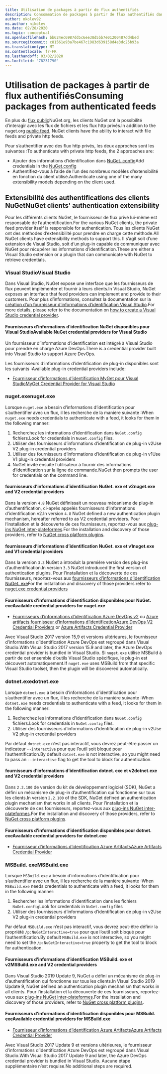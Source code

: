 ```yaml
---
title: Utilisation de packages à partir de flux authentifiés
description: Consommation de packages à partir de flux authentifiés dans tous les scénarios client NuGet
author: nkolev92
ms.author: nikolev
ms.date: 02/28/2020
ms.topic: conceptual
ms.openlocfilehash: bb624ec6987dd5c6ee38d5bb7e01200487dd4bed
ms.sourcegitcommit: c81561e93a7be467c1983d639158d4e3dc25b93a
ms.translationtype: MT
ms.contentlocale: fr-FR
ms.lasthandoff: 03/02/2020
ms.locfileid: "78231790"
---
```

# <a name="consuming-packages-from-authenticated-feeds"></a><span data-ttu-id="e0a29-103">Utilisation de packages à partir de flux authentifiés</span><span class="sxs-lookup"><span data-stu-id="e0a29-103">Consuming packages from authenticated feeds</span></span>

<span data-ttu-id="e0a29-104">En plus du [flux public](https://api.nuget.org/v3/index.json)NuGet.org, les clients NuGet ont la possibilité d’interagir avec les flux de fichiers et les flux http privés.</span><span class="sxs-lookup"><span data-stu-id="e0a29-104">In addition to the nuget.org [public feed](https://api.nuget.org/v3/index.json), NuGet clients have the ability to interact with file feeds and private http feeds.</span></span>


<span data-ttu-id="e0a29-105">Pour s’authentifier avec des flux http privés, les deux approches sont les suivantes :</span><span class="sxs-lookup"><span data-stu-id="e0a29-105">To authenticate with private http feeds, the 2 approaches are:</span></span>

* <span data-ttu-id="e0a29-106">Ajouter des informations d’identification dans [NuGet. config](../reference/nuget-config-file.md#packagesourcecredentials)</span><span class="sxs-lookup"><span data-stu-id="e0a29-106">Add credentials in the [NuGet.config](../reference/nuget-config-file.md#packagesourcecredentials)</span></span>
* <span data-ttu-id="e0a29-107">Authentifiez-vous à l’aide de l’un des nombreux modèles d’extensibilité en fonction du client utilisé.</span><span class="sxs-lookup"><span data-stu-id="e0a29-107">Authenticate using one of the many extensibility models depending on the client used.</span></span>

## <a name="nuget-clients-authentication-extensibility"></a><span data-ttu-id="e0a29-108">Extensibilité des authentifications des clients NuGet</span><span class="sxs-lookup"><span data-stu-id="e0a29-108">NuGet clients' authentication extensibility</span></span>

<span data-ttu-id="e0a29-109">Pour les différents clients NuGet, le fournisseur de flux privé lui-même est responsable de l’authentification.</span><span class="sxs-lookup"><span data-stu-id="e0a29-109">For the various NuGet clients, the private feed provider itself is responsible for authentication.</span></span>
<span data-ttu-id="e0a29-110">Tous les clients NuGet ont des méthodes d’extensibilité pour prendre en charge cette méthode.</span><span class="sxs-lookup"><span data-stu-id="e0a29-110">All NuGet clients have extensibility methods to support this.</span></span> <span data-ttu-id="e0a29-111">Il s’agit soit d’une extension de Visual Studio, soit d’un plug-in capable de communiquer avec NuGet pour récupérer les informations d’identification.</span><span class="sxs-lookup"><span data-stu-id="e0a29-111">These are either a Visual Studio extension or a plugin that can communicate with NuGet to retrieve credentials.</span></span>

### <a name="visual-studio"></a><span data-ttu-id="e0a29-112">Visual Studio</span><span class="sxs-lookup"><span data-stu-id="e0a29-112">Visual Studio</span></span>

<span data-ttu-id="e0a29-113">Dans Visual Studio, NuGet expose une interface que les fournisseurs de flux peuvent implémenter et fournir à leurs clients.</span><span class="sxs-lookup"><span data-stu-id="e0a29-113">In Visual Studio, NuGet exposes an interface that feed providers can implement and provide to their customers.</span></span> <span data-ttu-id="e0a29-114">Pour plus d’informations, consultez la documentation sur la [création d’un fournisseur d’informations d’identification Visual Studio](../reference/extensibility/NuGet-Credential-Providers-for-Visual-Studio.md).</span><span class="sxs-lookup"><span data-stu-id="e0a29-114">For more details, please refer to the documentation on [how to create a Visual Studio credential provider](../reference/extensibility/NuGet-Credential-Providers-for-Visual-Studio.md).</span></span>

#### <a name="available-nuget-credential-providers-for-visual-studio"></a><span data-ttu-id="e0a29-115">Fournisseurs d’informations d’identification NuGet disponibles pour Visual Studio</span><span class="sxs-lookup"><span data-stu-id="e0a29-115">Available NuGet credential providers for Visual Studio</span></span>

<span data-ttu-id="e0a29-116">Un fournisseur d’informations d’identification est intégré à Visual Studio pour prendre en charge Azure DevOps.</span><span class="sxs-lookup"><span data-stu-id="e0a29-116">There is a credential provider built into Visual Studio to support Azure DevOps.</span></span>


<span data-ttu-id="e0a29-117">Les fournisseurs d’informations d’identification de plug-in disponibles sont les suivants :</span><span class="sxs-lookup"><span data-stu-id="e0a29-117">Available plug-in credential providers include:</span></span>

* [<span data-ttu-id="e0a29-118">Fournisseur d’informations d’identification MyGet pour Visual Studio</span><span class="sxs-lookup"><span data-stu-id="e0a29-118">MyGet Credential Provider for Visual Studio</span></span>](http://docs.myget.org/docs/reference/credential-provider-for-visual-studio)

### <a name="nugetexe"></a><span data-ttu-id="e0a29-119">nuget.exe</span><span class="sxs-lookup"><span data-stu-id="e0a29-119">nuget.exe</span></span>

<span data-ttu-id="e0a29-120">Lorsque `nuget.exe` a besoin d’informations d’identification pour s’authentifier avec un flux, il les recherche de la manière suivante :</span><span class="sxs-lookup"><span data-stu-id="e0a29-120">When `nuget.exe` needs credentials to authenticate with a feed, it looks for them in the following manner:</span></span>

1. <span data-ttu-id="e0a29-121">Recherchez les informations d’identification dans `NuGet.config` fichiers.</span><span class="sxs-lookup"><span data-stu-id="e0a29-121">Look for credentials in `NuGet.config` files.</span></span>
1. <span data-ttu-id="e0a29-122">Utiliser des fournisseurs d’informations d’identification de plug-in v2</span><span class="sxs-lookup"><span data-stu-id="e0a29-122">Use V2 plug-in credential providers</span></span>
1. <span data-ttu-id="e0a29-123">Utiliser des fournisseurs d’informations d’identification de plug-in v1</span><span class="sxs-lookup"><span data-stu-id="e0a29-123">Use V1 plug-in credential providers</span></span>
1. <span data-ttu-id="e0a29-124">NuGet invite ensuite l’utilisateur à fournir des informations d’identification sur la ligne de commande.</span><span class="sxs-lookup"><span data-stu-id="e0a29-124">NuGet then prompts the user for credentials on the command line.</span></span>

#### <a name="nugetexe-and-v2-credential-providers"></a><span data-ttu-id="e0a29-125">fournisseurs d’informations d’identification NuGet. exe et v2</span><span class="sxs-lookup"><span data-stu-id="e0a29-125">nuget.exe and V2 credential providers</span></span>

<span data-ttu-id="e0a29-126">Dans la version `4.8` NuGet définissait un nouveau mécanisme de plug-in d’authentification, ci-après appelés fournisseurs d’informations d’identification v2.</span><span class="sxs-lookup"><span data-stu-id="e0a29-126">In version `4.8` NuGet defined a new authentication plugin mechanism, hereafter referred to as V2 credential providers.</span></span>
<span data-ttu-id="e0a29-127">Pour l’installation et la découverte de ces fournisseurs, reportez-vous aux [plug-ins NuGet inter-plateformes](../reference/extensibility/NuGet-Cross-Platform-Plugins.md#plugin-installation-and-discovery).</span><span class="sxs-lookup"><span data-stu-id="e0a29-127">For the installation and discovery of those providers, refer to [NuGet cross platform plugins](../reference/extensibility/NuGet-Cross-Platform-Plugins.md#plugin-installation-and-discovery).</span></span>

#### <a name="nugetexe-and-v1-credential-providers"></a><span data-ttu-id="e0a29-128">fournisseurs d’informations d’identification NuGet. exe et v1</span><span class="sxs-lookup"><span data-stu-id="e0a29-128">nuget.exe and V1 credential providers</span></span>

<span data-ttu-id="e0a29-129">Dans la version `3.3` NuGet a introduit la première version des plug-ins d’authentification.</span><span class="sxs-lookup"><span data-stu-id="e0a29-129">In version `3.3` NuGet introduced the first version of authentication plugins.</span></span>
<span data-ttu-id="e0a29-130">Pour l’installation et la découverte de ces fournisseurs, reportez-vous aux [fournisseurs d’informations d’identification NuGet. exe](../reference/extensibility/nuget-exe-Credential-Providers.md#nugetexe-credential-provider-discovery)</span><span class="sxs-lookup"><span data-stu-id="e0a29-130">For the installation and discovery of those providers refer to [nuget.exe credential providers](../reference/extensibility/nuget-exe-Credential-Providers.md#nugetexe-credential-provider-discovery)</span></span>

#### <a name="available-credential-providers-for-nugetexe"></a><span data-ttu-id="e0a29-131">Fournisseurs d’informations d’identification disponibles pour NuGet. exe</span><span class="sxs-lookup"><span data-stu-id="e0a29-131">Available credential providers for nuget.exe</span></span>

* <span data-ttu-id="e0a29-132">[Fournisseurs d’informations d’identification Azure DevOps v2](/azure/devops/artifacts/nuget/nuget-exe?view=azure-devops#add-a-feed-to-nuget-482-or-later) ou [Azure artifacts fournisseur d’informations d’identification](https://github.com/microsoft/artifacts-credprovider)</span><span class="sxs-lookup"><span data-stu-id="e0a29-132">[Azure DevOps V2 Credential Providers](/azure/devops/artifacts/nuget/nuget-exe?view=azure-devops#add-a-feed-to-nuget-482-or-later) or [Azure Artifacts Credential Provider](https://github.com/microsoft/artifacts-credprovider)</span></span>

<span data-ttu-id="e0a29-133">Avec Visual Studio 2017 version 15,9 et versions ultérieures, le fournisseur d’informations d’identification Azure DevOps est regroupé dans Visual Studio.</span><span class="sxs-lookup"><span data-stu-id="e0a29-133">With Visual Studio 2017 version 15.9 and later, the Azure DevOps credential provider is bundled in Visual Studio.</span></span>
<span data-ttu-id="e0a29-134">Si `nuget.exe` utilise MSBuild à partir de cet ensemble d’outils Visual Studio spécifique, le plug-in est découvert automatiquement.</span><span class="sxs-lookup"><span data-stu-id="e0a29-134">If `nuget.exe` uses MSBuild from that specific Visual Studio toolset, then the plugin will be discovered automatically.</span></span>

### <a name="dotnetexe"></a><span data-ttu-id="e0a29-135">dotnet.exe</span><span class="sxs-lookup"><span data-stu-id="e0a29-135">dotnet.exe</span></span>

<span data-ttu-id="e0a29-136">Lorsque `dotnet.exe` a besoin d’informations d’identification pour s’authentifier avec un flux, il les recherche de la manière suivante :</span><span class="sxs-lookup"><span data-stu-id="e0a29-136">When `dotnet.exe` needs credentials to authenticate with a feed, it looks for them in the following manner:</span></span>

1. <span data-ttu-id="e0a29-137">Recherchez les informations d’identification dans `NuGet.config` fichiers.</span><span class="sxs-lookup"><span data-stu-id="e0a29-137">Look for credentials in `NuGet.config` files.</span></span>
1. <span data-ttu-id="e0a29-138">Utiliser des fournisseurs d’informations d’identification de plug-in v2</span><span class="sxs-lookup"><span data-stu-id="e0a29-138">Use V2 plug-in credential providers</span></span>

<span data-ttu-id="e0a29-139">Par défaut `dotnet.exe` n’est pas interactif, vous devrez peut-être passer un indicateur `--interactive` pour que l’outil soit bloqué pour l’authentification.</span><span class="sxs-lookup"><span data-stu-id="e0a29-139">By default `dotnet.exe` is not interactive, so you might need to pass an `--interactive` flag to get the tool to block for authentication.</span></span>

#### <a name="dotnetexe-and-v2-credential-providers"></a><span data-ttu-id="e0a29-140">fournisseurs d’informations d’identification dotnet. exe et v2</span><span class="sxs-lookup"><span data-stu-id="e0a29-140">dotnet.exe and V2 credential providers</span></span>

<span data-ttu-id="e0a29-141">Dans `2.2.100` de version du kit de développement logiciel (SDK), NuGet a défini un mécanisme de plug-in d’authentification qui fonctionne sur tous les clients.</span><span class="sxs-lookup"><span data-stu-id="e0a29-141">In version `2.2.100` of the SDK, NuGet defined an authentication plugin mechanism that works in all clients.</span></span>
<span data-ttu-id="e0a29-142">Pour l’installation et la découverte de ces fournisseurs, reportez-vous aux [plug-ins NuGet inter-plateformes](../reference/extensibility/NuGet-Cross-Platform-Plugins.md#plugin-installation-and-discovery).</span><span class="sxs-lookup"><span data-stu-id="e0a29-142">For the installation and discovery of those providers, refer to [NuGet cross platform plugins](../reference/extensibility/NuGet-Cross-Platform-Plugins.md#plugin-installation-and-discovery).</span></span>

#### <a name="available-credential-providers-for-dotnetexe"></a><span data-ttu-id="e0a29-143">Fournisseurs d’informations d’identification disponibles pour dotnet. exe</span><span class="sxs-lookup"><span data-stu-id="e0a29-143">Available credential providers for dotnet.exe</span></span>

* [<span data-ttu-id="e0a29-144">Fournisseur d’informations d’identification Azure Artifacts</span><span class="sxs-lookup"><span data-stu-id="e0a29-144">Azure Artifacts Credential Provider</span></span>](https://github.com/microsoft/artifacts-credprovider)

### <a name="msbuildexe"></a><span data-ttu-id="e0a29-145">MSBuild. exe</span><span class="sxs-lookup"><span data-stu-id="e0a29-145">MSBuild.exe</span></span>

<span data-ttu-id="e0a29-146">Lorsque `MSBuild.exe` a besoin d’informations d’identification pour s’authentifier avec un flux, il les recherche de la manière suivante :</span><span class="sxs-lookup"><span data-stu-id="e0a29-146">When `MSBuild.exe` needs credentials to authenticate with a feed, it looks for them in the following manner:</span></span>

1. <span data-ttu-id="e0a29-147">Rechercher les informations d’identification dans les fichiers `NuGet.config`</span><span class="sxs-lookup"><span data-stu-id="e0a29-147">Look for credentials in `NuGet.config` files</span></span>
1. <span data-ttu-id="e0a29-148">Utiliser des fournisseurs d’informations d’identification de plug-in v2</span><span class="sxs-lookup"><span data-stu-id="e0a29-148">Use V2 plug-in credential providers</span></span>

<span data-ttu-id="e0a29-149">Par défaut `MSBuild.exe` n’est pas interactif, vous devrez peut-être définir la propriété `/p:NuGetInteractive=true` pour que l’outil soit bloqué pour l’authentification.</span><span class="sxs-lookup"><span data-stu-id="e0a29-149">By default `MSBuild.exe` is not interactive, so you might need to set the `/p:NuGetInteractive=true` property to get the tool to block for authentication.</span></span>

#### <a name="msbuildexe-and-v2-credential-providers"></a><span data-ttu-id="e0a29-150">Fournisseurs d’informations d’identification MSBuild. exe et v2</span><span class="sxs-lookup"><span data-stu-id="e0a29-150">MSBuild.exe and V2 credential providers</span></span>

<span data-ttu-id="e0a29-151">Dans Visual Studio 2019 Update 9, NuGet a défini un mécanisme de plug-in d’authentification qui fonctionne sur tous les clients.</span><span class="sxs-lookup"><span data-stu-id="e0a29-151">In Visual Studio 2019 Update 9, NuGet defined an authentication plugin mechanism that works in all clients.</span></span>
<span data-ttu-id="e0a29-152">Pour l’installation et la découverte de ces fournisseurs, reportez-vous aux [plug-ins NuGet inter-plateformes](../reference/extensibility/NuGet-Cross-Platform-Plugins.md#plugin-installation-and-discovery).</span><span class="sxs-lookup"><span data-stu-id="e0a29-152">For the installation and discovery of those providers, refer to [NuGet cross platform plugins](../reference/extensibility/NuGet-Cross-Platform-Plugins.md#plugin-installation-and-discovery).</span></span>

#### <a name="available-credential-providers-for-msbuildexe"></a><span data-ttu-id="e0a29-153">Fournisseurs d’informations d’identification disponibles pour MSBuild. exe</span><span class="sxs-lookup"><span data-stu-id="e0a29-153">Available credential providers for MSBuild.exe</span></span>

* [<span data-ttu-id="e0a29-154">Fournisseur d’informations d’identification Azure Artifacts</span><span class="sxs-lookup"><span data-stu-id="e0a29-154">Azure Artifacts Credential Provider</span></span>](https://github.com/microsoft/artifacts-credprovider)

<span data-ttu-id="e0a29-155">Avec Visual Studio 2017 Update 9 et versions ultérieures, le fournisseur d’informations d’identification Azure DevOps est regroupé dans Visual Studio.</span><span class="sxs-lookup"><span data-stu-id="e0a29-155">With Visual Studio 2017 Update 9 and later, the Azure DevOps credential provider is bundled in Visual Studio.</span></span> <span data-ttu-id="e0a29-156">Aucune étape supplémentaire n’est requise.</span><span class="sxs-lookup"><span data-stu-id="e0a29-156">No additional steps are required.</span></span>
